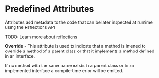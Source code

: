 
# Predefined Attributes  

Attributes add metadata to the code that can be later inspected at runtime using the Reflections API  

TODO: Learn more about reflections

**Override** - This attribute is used to indicate that a method is intened to override a method of a parent class or that it implements a method defined in an interface.

If no method with the same name exists in a parent class or in an implemented interface a compile-time error will be emitted.
